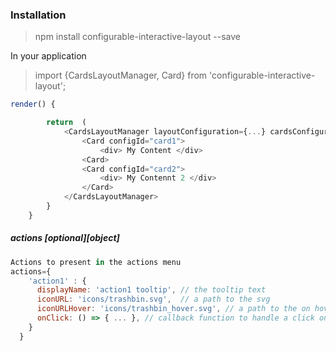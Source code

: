 
### Installation
> npm install configurable-interactive-layout --save

In your application
> import {CardsLayoutManager, Card} from 'configurable-interactive-layout';

```javascript
render() {

        return  (
            <CardsLayoutManager layoutConfiguration={...} cardsConfiguration={...} >
                <Card configId="card1">
                    <div> My Content </div>
                <Card>
                <Card configId="card2">
                    <div> My Contennt 2 </div>
                </Card>
            </CardsLayoutManager>
        }
    }
```



  ##### actions [optional][object]
  ```javascript
  Actions to present in the actions menu
  actions={
      'action1' : {    
        displayName: 'action1 tooltip', // the tooltip text
        iconURL: 'icons/trashbin.svg',  // a path to the svg
        iconURLHover: 'icons/trashbin_hover.svg', // a path to the on hover svg
        onClick: () => { ... }, // callback function to handle a click on the action 
      }
    }
  ```



